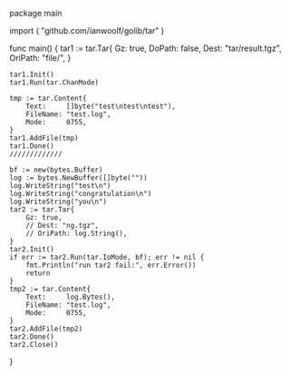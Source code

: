 package main

import (
	"github.com/ianwoolf/golib/tar"
)

func main() {
	tar1 := tar.Tar{
		Gz:      true,
		DoPath:  false,
		Dest:    "tar/result.tgz",
		OriPath: "file/",
	}

	tar1.Init()
	tar1.Run(tar.ChanMode)

	tmp := tar.Content{
		Text:     []byte("test\ntest\ntest"),
		FileName: "test.log",
		Mode:     0755,
	}
	tar1.AddFile(tmp)
	tar1.Done()
	/////////////

	bf := new(bytes.Buffer)
	log := bytes.NewBuffer([]byte(""))
	log.WriteString("test\n")
	log.WriteString("congratulation\n")
	log.WriteString("you\n")
	tar2 := tar.Tar{
		Gz: true,
		// Dest: "ng.tgz",
		// OriPath: log.String(),
	}
	tar2.Init()
	if err := tar2.Run(tar.IoMode, bf); err != nil {
		fmt.Println("run tar2 fail:", err.Error())
		return
	}
	tmp2 := tar.Content{
		Text:     log.Bytes(),
		FileName: "test.log",
		Mode:     0755,
	}
	tar2.AddFile(tmp2)
	tar2.Done()
	tar2.Close()
}

